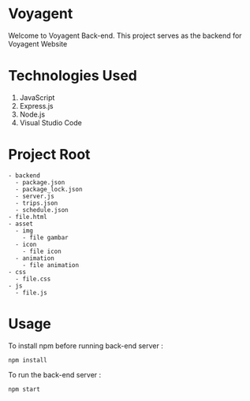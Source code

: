 # Voyagent 
Welcome to Voyagent Back-end. This project serves as the backend for Voyagent Website

# Technologies Used
1. JavaScript
2. Express.js
3. Node.js
4. Visual Studio Code

# Project Root
```
- backend
  - package.json
  - package_lock.json
  - server.js
  - trips.json
  - schedule.json
- file.html
- asset
  - img
    - file gambar
  - icon
    - file icon
  - animation
    - file animation
- css
  - file.css
- js
  - file.js
```

# Usage
To install npm before running back-end server :
```
npm install
```
To run the back-end server :
```
npm start
```
